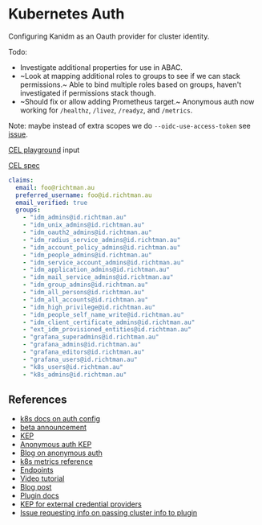 # Kubernetes Auth

Configuring Kanidm as an Oauth provider for cluster identity.

Todo:

- Investigate additional properties for use in ABAC.
- ~Look at mapping additional roles to groups to see if we can stack permissions.~
  Able to bind multiple roles based on groups, haven't investigated if permissions stack though.
- ~Should fix or allow adding Prometheus target.~
  Anonymous auth now working for `/healthz`, `/livez`, `/readyz`, and `/metrics`.

Note: maybe instead of extra scopes we do `--oidc-use-access-token` see [issue](https://github.com/int128/kubelogin/issues/1083).

[CEL playground](https://playcel.undistro.io/) input

[CEL spec](https://github.com/google/cel-spec/blob/v0.24.0/doc/langdef.md)

```yaml
claims:
  email: foo@richtman.au
  preferred_username: foo@id.richtman.au
  email_verified: true
  groups:
    - "idm_admins@id.richtman.au"
    - "idm_unix_admins@id.richtman.au"
    - "idm_oauth2_admins@id.richtman.au"
    - "idm_radius_service_admins@id.richtman.au"
    - "idm_account_policy_admins@id.richtman.au"
    - "idm_people_admins@id.richtman.au"
    - "idm_service_account_admins@id.richtman.au"
    - "idm_application_admins@id.richtman.au"
    - "idm_mail_service_admins@id.richtman.au"
    - "idm_group_admins@id.richtman.au"
    - "idm_all_persons@id.richtman.au"
    - "idm_all_accounts@id.richtman.au"
    - "idm_high_privilege@id.richtman.au"
    - "idm_people_self_name_write@id.richtman.au"
    - "idm_client_certificate_admins@id.richtman.au"
    - "ext_idm_provisioned_entities@id.richtman.au"
    - "grafana_superadmins@id.richtman.au"
    - "grafana_admins@id.richtman.au"
    - "grafana_editors@id.richtman.au"
    - "grafana_users@id.richtman.au"
    - "k8s_users@id.richtman.au"
    - "k8s_admins@id.richtman.au"
```

## References

- [k8s docs on auth config](https://kubernetes.io/docs/reference/access-authn-authz/authentication/#using-authentication-configuration)
- [beta announcement](https://kubernetes.io/blog/2024/04/25/structured-authentication-moves-to-beta/)
- [KEP](https://github.com/kubernetes/enhancements/issues/3331)
- [Anonymous auth KEP](https://github.com/kubernetes/enhancements/blob/master/keps/sig-auth/4633-anonymous-auth-configurable-endpoints/README.md)
- [Blog on anonymous auth](https://medium.com/@azalio_16174/securing-kubernetes-api-server-health-checks-without-anonymous-access-0be907fbf5e8)
- [k8s metrics reference](https://kubernetes.io/docs/reference/instrumentation/metrics/)
- [Endpoints](https://id.richtman.au/oauth2/openid/k8s/.well-known/openid-configuration)
- [Video tutorial](https://www.youtube.com/watch?v=kQnXsTPCVXg)
- [Blog post](https://blog.stonegarden.dev/articles/2024/12/kubernetes-rbac/#openid-connect-authorisation)
- [Plugin docs](https://kubernetes.io/docs/reference/access-authn-authz/authentication/#client-go-credential-plugins)
- [KEP for external credential providers](https://github.com/kubernetes/enhancements/blob/master/keps/sig-auth/541-external-credential-providers/README.md)
- [Issue requesting info on passing cluster info to plugin](https://github.com/kubernetes/website/issues/35641)
